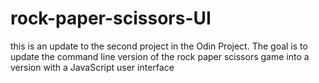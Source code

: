 # rock-paper-scissors-UI
this is an update to the second project in the Odin Project. 
The goal is to update the command line version of the rock paper scissors game into a
version with a JavaScript user interface